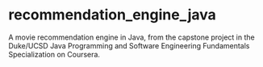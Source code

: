 # recommendation_engine_java
A movie recommendation engine in Java, from the capstone project in the Duke/UCSD Java Programming and Software Engineering Fundamentals Specialization on Coursera.
